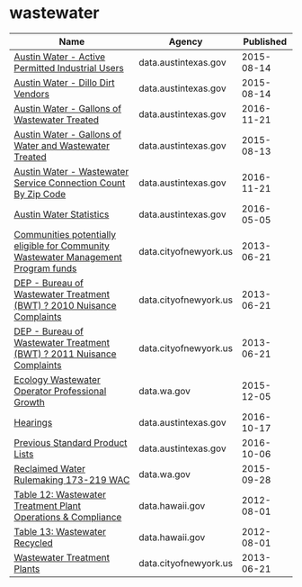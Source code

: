 # wastewater

Name | Agency | Published
---- | ---- | ---------
[Austin Water - Active Permitted Industrial Users](../socrata/ux64-t7is.md) | data.austintexas.gov | 2015-08-14
[Austin Water - Dillo Dirt Vendors](../socrata/8ih9-dnxa.md) | data.austintexas.gov | 2015-08-14
[Austin Water - Gallons of Wastewater Treated](../socrata/vuwy-s6qv.md) | data.austintexas.gov | 2016-11-21
[Austin Water - Gallons of Water and Wastewater Treated](../socrata/m4wb-q5fa.md) | data.austintexas.gov | 2015-08-13
[Austin Water - Wastewater Service Connection Count By Zip Code](../socrata/6v99-vnq3.md) | data.austintexas.gov | 2016-11-21
[Austin Water Statistics](../socrata/87qq-mkwq.md) | data.austintexas.gov | 2016-05-05
[Communities potentially eligible for Community Wastewater Management Program funds](../socrata/a9yv-r6p4.md) | data.cityofnewyork.us | 2013-06-21
[DEP - Bureau of Wastewater Treatment (BWT) ? 2010 Nuisance Complaints](../socrata/rubn-abch.md) | data.cityofnewyork.us | 2013-06-21
[DEP - Bureau of Wastewater Treatment (BWT) ? 2011 Nuisance Complaints](../socrata/qiku-f5v3.md) | data.cityofnewyork.us | 2013-06-21
[Ecology Wastewater Operator Professional Growth](../socrata/dyxg-h3je.md) | data.wa.gov | 2015-12-05
[Hearings](../socrata/s7dz-xhcs.md) | data.austintexas.gov | 2016-10-17
[Previous Standard Product Lists](../socrata/askc-vuqf.md) | data.austintexas.gov | 2016-10-06
[Reclaimed Water Rulemaking 173-219 WAC](../socrata/3mxm-hwme.md) | data.wa.gov | 2015-09-28
[Table 12: Wastewater Treatment Plant Operations & Compliance](../socrata/at3v-ejzj.md) | data.hawaii.gov | 2012-08-01
[Table 13: Wastewater Recycled](../socrata/56dm-4idp.md) | data.hawaii.gov | 2012-08-01
[Wastewater Treatment Plants](../socrata/b79y-xcs9.md) | data.cityofnewyork.us | 2013-06-21

